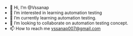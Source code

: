 - 👋 Hi, I’m @Vssanap
- 👀 I’m interested in learning automation testing
- 🌱 I’m currently learning automation testing.
- 💞️ I’m looking to collaborate on automation testing concept.
- 📫 How to reach me vssanap007@gmail.com 

<!---
Vssanap/Vssanap is a ✨ special ✨ repository because its `README.md` (this file) appears on your GitHub profile.
You can click the Preview link to take a look at your changes.
--->
